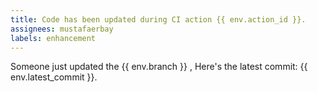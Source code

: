 ```yaml
---
title: Code has been updated during CI action {{ env.action_id }}.
assignees: mustafaerbay
labels: enhancement
---
```

Someone just updated the {{ env.branch }} , Here's the latest commit: {{ env.latest_commit }}.